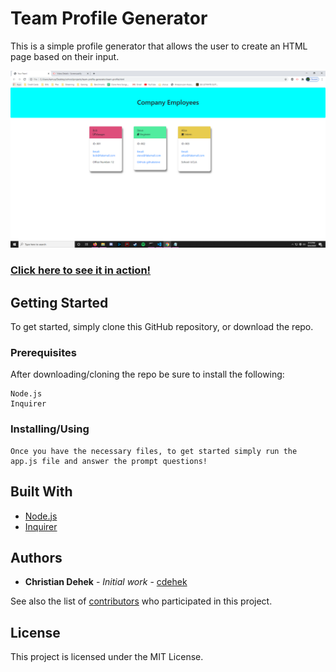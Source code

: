 # Team Profile Generator

This is a simple profile generator that allows the user to create an HTML page based on their input.

<img src= "assets/demoimg.png"></img>
<a href="https://drive.google.com/file/d/1gmyOvagCF8D_yLpjQUW7fTy5br_PrIXq/view">
### Click here to see it in action!</a>
## Getting Started

To get started, simply clone this GitHub repository, or download the repo.

### Prerequisites

After downloading/cloning the repo be sure to install the following:

```
Node.js
Inquirer
```

### Installing/Using
```
Once you have the necessary files, to get started simply run the app.js file and answer the prompt questions!
```


## Built With
* [Node.js](https://nodejs.org/en/)
* [Inquirer](https://www.npmjs.com/package/inquirer)

## Authors

* **Christian Dehek** - *Initial work* - [cdehek](https://github.com/cdehek)

See also the list of [contributors](https://github.com/cdehek/README-generator/contributors) who participated in this project.

## License

This project is licensed under the MIT License.
